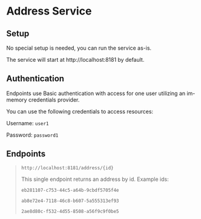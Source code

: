 # Address Service

## Setup
No special setup is needed, you can run the service as-is.

The service will start at http://localhost:8181 by default.

## Authentication
Endpoints use Basic authentication with access for one user utilizing an im-memory credentials provider.

You can use the following credentials to access resources:

Username: `user1`

Password: `password1` 

## Endpoints

> `http://localhost:8181/address/{id}`
> 
> This single endpoint returns an address by id.
> Example ids:
> 
> `eb281107-c753-44c5-a64b-9cbdf5705f4e`
> 
> `ab8e72e4-7118-46c8-b607-5a555313ef93`
> 
> `2ae8d80c-f532-4d55-8508-a56f9c9f0be5`